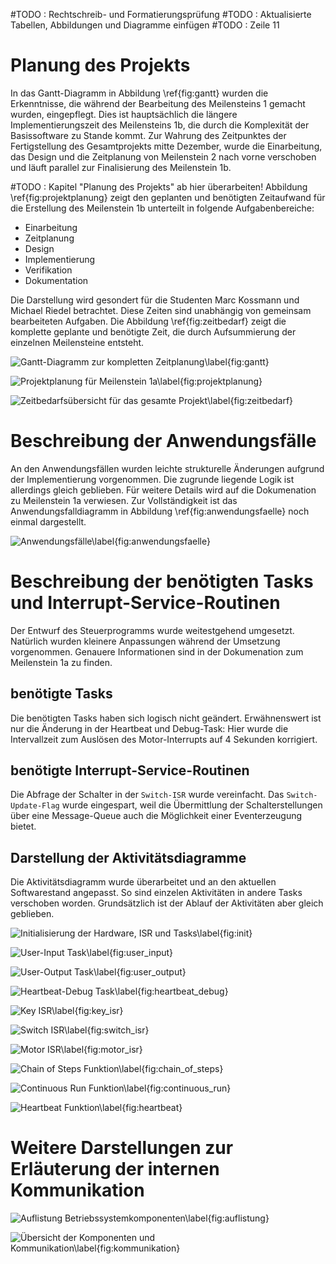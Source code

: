 #TODO : Rechtschreib- und Formatierungsprüfung
#TODO : Aktualisierte Tabellen, Abbildungen und Diagramme einfügen
#TODO : Zeile 11

# Planung des Projekts

In das Gantt-Diagramm in Abbildung \ref{fig:gantt} wurden die Erkenntnisse, die während der Bearbeitung des Meilensteins 1 gemacht wurden, eingepflegt.
Dies ist hauptsächlich die längere Implementierungszeit des Meilensteins 1b, die durch die Komplexität der Basissoftware zu Stande kommt.
Zur Wahrung des Zeitpunktes der Fertigstellung des Gesamtprojekts mitte Dezember, wurde die Einarbeitung, das Design und die Zeitplanung von Meilenstein 2 nach vorne verschoben und läuft parallel zur Finalisierung des Meilenstein 1b.  

#TODO : Kapitel "Planung des Projekts" ab hier überarbeiten! 
Abbildung \ref{fig:projektplanung} zeigt den geplanten und benötigten Zeitaufwand für die Erstellung des Meilenstein 1b unterteilt in folgende Aufgabenbereiche:

- Einarbeitung
- Zeitplanung
- Design
- Implementierung
- Verifikation
- Dokumentation

Die Darstellung wird gesondert für die Studenten Marc Kossmann und Michael Riedel betrachtet. Diese Zeiten sind unabhängig von gemeinsam bearbeiteten Aufgaben. Die Abbildung \ref{fig:zeitbedarf} zeigt die komplette geplante und benötigte Zeit, die durch Aufsummierung der einzelnen Meilensteine entsteht.

![Gantt-Diagramm zur kompletten Zeitplanung\label{fig:gantt}][fig:gantt]

![Projektplanung für Meilenstein 1a\label{fig:projektplanung}][fig:projektplanung]

![Zeitbedarfsübersicht für das gesamte Projekt\label{fig:zeitbedarf}][fig:zeitbedarf]

# Beschreibung der Anwendungsfälle

An den Anwendungsfällen wurden leichte strukturelle Änderungen aufgrund der Implementierung vorgenommen. Die zugrunde liegende Logik ist allerdings gleich geblieben. Für weitere Details wird auf die Dokumenation zu Meilenstein 1a verwiesen.
Zur Vollständigkeit ist das Anwendungsfalldiagramm in Abbildung \ref{fig:anwendungsfaelle} noch einmal dargestellt.

![Anwendungsfälle\label{fig:anwendungsfaelle}][fig:anwendungsfaelle]

# Beschreibung der benötigten Tasks und Interrupt-Service-Routinen

Der Entwurf des Steuerprogramms wurde weitestgehend umgesetzt. Natürlich wurden kleinere Anpassungen während der Umsetzung vorgenommen. Genauere Informationen sind in der Dokumenation zum Meilenstein 1a zu finden.

## benötigte Tasks

Die benötigten Tasks haben sich logisch nicht geändert. Erwähnenswert ist nur die Änderung in der Heartbeat und Debug-Task: Hier wurde die Intervallzeit zum Auslösen des Motor-Interrupts auf 4 Sekunden korrigiert.

## benötigte Interrupt-Service-Routinen

Die Abfrage der Schalter in der `Switch-ISR` wurde vereinfacht. Das `Switch-Update-Flag` wurde eingespart, weil die Übermittlung der Schalterstellungen über eine Message-Queue auch die Möglichkeit einer Eventerzeugung bietet.

## Darstellung der Aktivitätsdiagramme

Die Aktivitätsdiagramm wurde überarbeitet und an den aktuellen Softwarestand angepasst. So sind einzelen Aktivitäten in andere Tasks verschoben worden. Grundsätzlich ist der Ablauf der Aktivitäten aber gleich geblieben.

![Initialisierung der Hardware, ISR und Tasks\label{fig:init}][fig:init]

![User-Input Task\label{fig:user_input}][fig:user_input]

![User-Output Task\label{fig:user_output}][fig:user_output]

![Heartbeat-Debug Task\label{fig:heartbeat_debug}][fig:heartbeat_debug]

![Key ISR\label{fig:key_isr}][fig:key_isr]

![Switch ISR\label{fig:switch_isr}][fig:switch_isr]

![Motor ISR\label{fig:motor_isr}][fig:motor_isr]

![Chain of Steps Funktion\label{fig:chain_of_steps}][fig:chain_of_steps]

![Continuous Run Funktion\label{fig:continuous_run}][fig:continuous_run]

![Heartbeat Funktion\label{fig:heartbeat}][fig:heartbeat]

# Weitere Darstellungen zur Erläuterung der internen Kommunikation

![Auflistung Betriebssystemkomponenten\label{fig:auflistung}][fig:auflistung]

![Übersicht der Komponenten und Kommunikation\label{fig:kommunikation}][fig:kommunikation]

<!-- Links -->

[fig:gantt]: ../Planning/Gantt-Diagramm.png "Gantt-Diagramm zur kompletten Zeitplanung"

[fig:projektplanung]: ../Planning/Planung_Meilenstein1a.png "Projektplanung für Meilenstein 1a" 

[fig:zeitbedarf]: ../Planning/Zeitbedarf.png "Zeitbedarfsübersicht für das gesamte Projekt"

[fig:anwendungsfaelle]: ../Milestone_1a/Diagrams/UseCases.png "Anwendungsfälle"

[fig:init]: ../Milestone_1a/Diagrams/Activities/Functions/Init.png "Initialisierung der Hardware, ISR und Tasks"

[fig:user_input]: ../Milestone_1a/Diagrams/Activities/Tasks/User-Input.png "User-Input Task"

[fig:user_output]: ../Milestone_1a/Diagrams/Activities/Tasks/User-Output.png "User-Output Task"

[fig:heartbeat_debug]: ../Milestone_1a/Diagrams/Activities/Tasks/Heartbeat-Debug.png "Heartbeat/Debug Task"

[fig:key_isr]: ../Milestone_1a/Diagrams/Activities/ISRs/key_ISR.png "Key ISR"

[fig:switch_isr]: ../Milestone_1a/Diagrams/Activities/ISRs/switch_ISR.png "Switch ISR"

[fig:motor_isr]: ../Milestone_1a/Diagrams/Activities/ISRs/motor_ISR.png "Motor ISR"

[fig:chain_of_steps]: ../Milestone_1a/Diagrams/Activities/Functions/Chain-of-Steps.png "Chain of Steps Funktion"

[fig:continuous_run]: ../Milestone_1a/Diagrams/Activities/Functions/Continuous-Run.png "Continuous Run Funktion"

[fig:heartbeat]: ../Milestone_1a/Diagrams/Activities/Functions/Heartbeat.png "Heartbeat Funktion"

[fig:auflistung]: ../Milestone_1a/Diagrams/Auflistung_Betriebssystemkomponenten.png "Auflistung Betriebssystemkomponenten"

[fig:kommunikation]: ../Milestone_1a/Diagrams/Uebersicht_Komponenten_und_Kommunikation.png "Übersicht der Komponenten und Kommunikation"